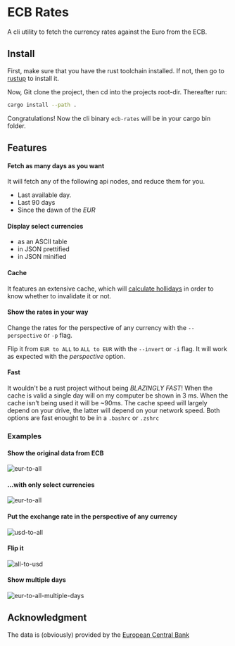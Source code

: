 # ECB Rates

A cli utility to fetch the currency rates against the Euro from the ECB.

## Install

First, make sure that you have the rust toolchain installed. If not, then go to [rustup](https://rustup.rs) to install it.

Now, Git clone the project, then cd into the projects root-dir. Thereafter run:

```sh
cargo install --path .
```

Congratulations! Now the cli binary `ecb-rates` will be in your cargo bin folder.

## Features

#### Fetch as many days as you want

It will fetch any of the following api nodes, and reduce them for you.

- Last available day.
- Last 90 days
- Since the dawn of the *EUR*

#### Display select currencies

- as an ASCII table
- in JSON prettified
- in JSON minified

#### Cache

It features an extensive cache, which will [calculate hollidays](src/holiday.rs) in order to know whether to invalidate it or not.

#### Show the rates in your way

Change the rates for the perspective of any currency with the `--perspective` or `-p` flag.

Flip it from `EUR to ALL` to `ALL to EUR` with the `--invert` or `-i` flag. It will work as expected with the *perspective* option.

#### Fast

It wouldn't be a rust project without being *BLAZINGLY FAST*! When the cache is valid a single day will on my computer be shown in 3 ms. When the cache isn't being used it will be ~90ms. The cache speed will largely depend on your drive, the latter will depend on your network speed. Both options are fast enought to be in a `.bashrc` or `.zshrc`

### Examples

#### Show the original data from ECB

![eur-to-all](screenshots/eur-to-all.png)

#### ...with only select currencies

![eur-to-all](screenshots/eur-to-all-select.png)

#### Put the exchange rate in the perspective of any currency

![usd-to-all](screenshots/usd-to-all.png)

#### Flip it

![all-to-usd](screenshots/all-to-usd.png)

#### Show multiple days

![eur-to-all-multiple-days](screenshots/eur-to-all-multiple-days.png)

## Acknowledgment

The data is (obviously) provided by the [European Central Bank](https://www.ecb.europa.eu/stats/policy_and_exchange_rates/euro_reference_exchange_rates/html/index.en.html)
